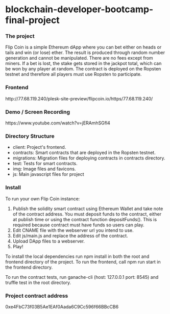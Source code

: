 # blockchain-developer-bootcamp-final-project

<h3>The project</h3>
Flip Coin is a simple Ethereum dApp where you can bet either on heads or tails and win (or lose) ether.
The result is produced through random number generation and cannot be manipulated.
There are no fees except from miners. 
If a bet is lost, the stake gets stored in the jackpot total, which can be won by any player at random.
The contract is deployed on the Ropsten testnet and therefore all players must use Ropsten to participate.

<h3>Frontend</h3>
http://77.68.119.240/plesk-site-preview/flipcoin.io/https/77.68.119.240/

<h3>Demo / Screen Recording</h3>
https://www.youtube.com/watch?v=jERAmhSGfl4

<h3>Directory Structure</h3>
<ul>
  <li>client: Project's frontend.</li>
<li>contracts: Smart contracts that are deployed in the Ropsten testnet.</li>
<li>migrations: Migration files for deploying contracts in contracts directory.</li>
<li>test: Tests for smart contracts.</li>
  <li>img: Image files and favicons.</li>
  <li>js: Main javascript files for project</li>
  </ul>

<h3>Install</h3>
To run your own Flip Coin instance:

<ol>
  <li>Publish the solidity smart contract using Ethereum Wallet and take note of the contract address. You must deposit funds to the contract, either at publish time or using the contract function depositFunds(). This is required because contract must have funds so users can play.</li>

  <li>Edit CNAME file with the webserver url you intend to use.</li>

  <li>Edit js/main.js and replace the address of the contract.</li>

  <li>Upload DApp files to a webserver. </li>
  <li>Play!</li>
  </ol>

To install the local dependencies run npm install in both the root and frontend directory of the project. To run the frontend, call npm run start in the frontend directory.

To run the contract tests, run ganache-cli (host: 127.0.0.1 port: 8545) and truffle test in the root directory.
  
  <h3>Project contract address</h3>
  0xe4FbC73f03B5Ae1EAf0Aada6C9Cc596f66BBcCB6
